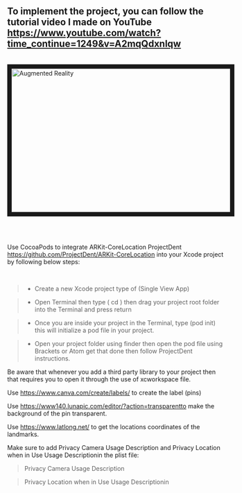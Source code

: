 
## To implement the project, you can follow the tutorial video I made on YouTube https://www.youtube.com/watch?time_continue=1249&v=A2mqQdxnlqw 

<br>
<a href="https://www.youtube.com/watch?time_continue=1249&v=A2mqQdxnlqw" target="_blank"><img src="https://i9.ytimg.com/vi/A2mqQdxnlqw/mqdefault.jpg?sqp=CKia2-gF&rs=AOn4CLA-V2ilusWf4js3XIXJ624AXKLKHw&time=1561775645546" 
alt="Augmented Reality" width="531" height="331" border="10" /></a>

<br><br>

Use CocoaPods to integrate ARKit-CoreLocation ProjectDent https://github.com/ProjectDent/ARKit-CoreLocation 
into your Xcode project by following below steps:


<br>

> - Create a new Xcode project type of (Single View App) 

> - Open Terminal then type ( cd ) then drag your project root folder into the Terminal and press return 

> - Once you are inside your project in the Terminal, type (pod init) this will initialize a pod file in your project. 

> - Open your project folder using finder then open the pod file using Brackets or Atom get that done then follow ProjectDent instructions. 


Be aware that whenever you add a third party library to your project then that requires you to open it through the use of xcworkspace file. 


 Use https://www.canva.com/create/labels/  to create the label  (pins)
 
 Use https://www140.lunapic.com/editor/?action=transparentto make the background of the pin transparent.
 
 Use https://www.latlong.net/  to get the locations coordinates of the landmarks.


Make sure to add Privacy Camera Usage Description and Privacy
  Location when in Use Usage Descriptionin the plist file:

> Privacy Camera Usage Description 


> Privacy Location when in Use Usage Descriptionin
